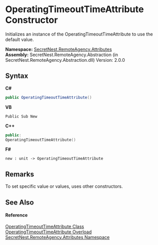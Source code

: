 # OperatingTimeoutTimeAttribute Constructor 
 

Initializes an instance of the OperatingTimeoutTimeAttribute to use the default value.

**Namespace:**&nbsp;<a href="N_SecretNest_RemoteAgency_Attributes">SecretNest.RemoteAgency.Attributes</a><br />**Assembly:**&nbsp;SecretNest.RemoteAgency.Abstraction (in SecretNest.RemoteAgency.Abstraction.dll) Version: 2.0.0

## Syntax

**C#**<br />
``` C#
public OperatingTimeoutTimeAttribute()
```

**VB**<br />
``` VB
Public Sub New
```

**C++**<br />
``` C++
public:
OperatingTimeoutTimeAttribute()
```

**F#**<br />
``` F#
new : unit -> OperatingTimeoutTimeAttribute
```


## Remarks
To set specific value or values, uses other constructors.

## See Also


#### Reference
<a href="T_SecretNest_RemoteAgency_Attributes_OperatingTimeoutTimeAttribute">OperatingTimeoutTimeAttribute Class</a><br /><a href="Overload_SecretNest_RemoteAgency_Attributes_OperatingTimeoutTimeAttribute__ctor">OperatingTimeoutTimeAttribute Overload</a><br /><a href="N_SecretNest_RemoteAgency_Attributes">SecretNest.RemoteAgency.Attributes Namespace</a><br />